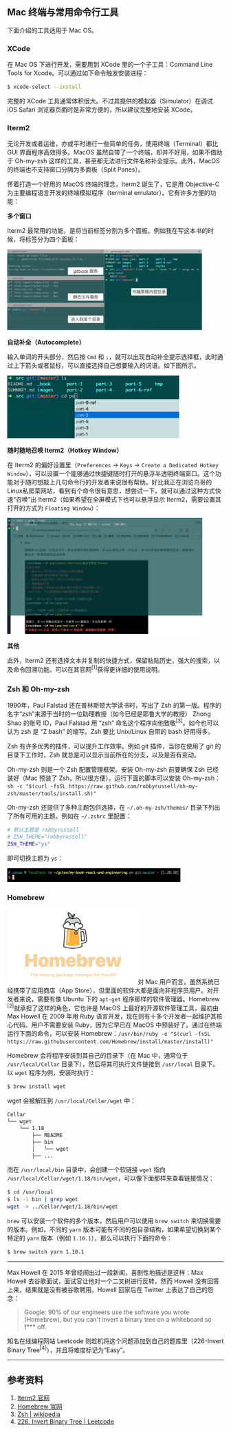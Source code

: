## Mac 终端与常用命令行工具

下面介绍的工具适用于 Mac OS。

### XCode

在 Mac OS 下进行开发，需要用到 XCode 里的一个子工具：Command Line Tools for Xcode。可以通过如下命令触发安装进程：

```bash
$ xcode-select --install
```

完整的 XCode 工具通常体积很大。不过其提供的模拟器（Simulator）在调试 iOS Safari 浏览器页面时是非常方便的，所以建议完整地安装 XCode。

### Iterm2

无论开发或者运维，亦或平时进行一些简单的任务，使用终端（Terminal）都比 GUI 界面程序高效得多。MacOS 虽然自带了一个终端，却并不好用，如果不借助于 Oh-my-zsh 这样的工具，甚至都无法进行文件名称补全提示。此外，MacOS 的终端也不支持窗口分隔为多面板（Split Panes）。

怀着打造一个好用的 MacOS 终端的理念，Iterm2 诞生了，它是用 Objective-C 为主要编程语言开发的终端模拟程序（terminal emulator）。它有许多方便的功能：

**多个窗口**

Iterm2 最常用的功能，是将当前标签分割为多个面板。例如我在写这本书的时候，将标签分为四个面板：

<img src="../images/iterm2-multi-panes.png" class="round" style="width: 90%;">

**自动补全（Autocomplete）**

输入单词的开头部分，然后按 `Cmd` 和 `;`，就可以出现自动补全提示选择框，此时通过上下箭头或者鼠标，可以直接选择自己想要输入的词语。如下图所示。

<img src="../images/iterm2-autocomplete.png" class="round" style="max-width: 400px;">

**随时随地召唤 Iterm2（Hotkey Window）**

在 Iterm2 的偏好设置里（`Preferences` -> `Keys` -> `Create a Dedicated Hotkey Window`），可以设置一个能够通过快捷键随时打开的悬浮半透明终端窗口。这个功能对于随时想敲上几句命令行的开发者来说很有帮助。好比我正在浏览鸟哥的Linux私房菜网站，看到有个命令很有意思，想尝试一下。就可以通过这种方式快速“召唤”出 Iterm2（如果希望在全屏模式下也可以悬浮显示 Iterm2，需要设置其打开的方式为 `Floating Window`）：

<img src="../images/iterm2-hotkey.png" class="round" style="width: 90%;">

**其他**

此外，Iterm2 还有选择文本并复制的快捷方式，保留粘贴历史，强大的搜索，以及命令回溯功能。可以在其官网<sup>[1]</sup>获得更详细的使用说明。


### Zsh 和 Oh-my-zsh

1990年，Paul Falstad 还在普林斯顿大学读书时，写出了 Zsh 的第一版。程序的名字“zsh”来源于当时的一位助理教授（如今已经是耶鲁大学的教授） Zhong Shao 的账号 ID，Paul Falstad 用 “zsh” 命名这个程序向他致敬<sup>[3]</sup>。如今也可以认为 zsh 是 “Z bash” 的缩写。Zsh 要比 Unix/Linux 自带的 bash 好用得多。

Zsh 有许多优秀的插件，可以提升工作效率。例如 git 插件，当你在使用了 git 的目录下工作时，Zsh 就总是可以显示当前所在的分支，以及是否有变动。

Oh-my-zsh 则是一个 Zsh 配置管理框架。安装 Oh-my-zsh 前要确保 Zsh 已经装好（Mac 预装了 Zsh，所以很方便）。运行下面的脚本可以安装 Oh-my-zsh：`sh -c "$(curl -fsSL https://raw.github.com/robbyrussell/oh-my-zsh/master/tools/install.sh)"`

Oh-my-zsh 还提供了多种主题包供选择，在 `~/.oh-my-zsh/themes/` 目录下列出了所有可用的主题。例如在 `~/.zshrc` 里配置：

```bash
# 默认主题是 robbyrussell
# ZSH_THEME="robbyrussell"
ZSH_THEME="ys"
```

即可切换主题为 `ys`：

<img src="../images/oh-my-zsh-01.png" style="width: 80%;" class="round">

### Homebrew

<img src="../images/homebrew-logo.png" class="fl round" style="width: 300px;" /> 对 Mac 用户而言，虽然系统已经携带了应用商店（App Store），但里面的软件大都是面向非程序员用户。对开发者来说，需要有像 Ubuntu 下的 `apt-get` 程序那样的软件管理器。Homebrew <sup>[2]</sup>就承担了这样的角色，它也许是 MacOS 上最好的开源软件管理工具，最初由 Max Howell 在 2009 年用 Ruby 语言开发，现在则有十多个开发者一起维护其核心代码。用户不需要安装 Ruby，因为它早已在 MacOS 中预装好了。通过在终端运行下面的命令，可以安装 Homebrew：`/usr/bin/ruby -e "$(curl -fsSL https://raw.githubusercontent.com/Homebrew/install/master/install)"`

Homebrew 会将程序安装到其自己的目录下（在 Mac 中，通常位于 `/usr/local/Cellar` 目录下），然后将其可执行文件链接到 `/usr/local` 目录下。以 `wget` 程序为例，安装时执行：

```bash
$ brew install wget
```

wget 会被解压到 `/usr/local/Cellar/wget` 中：

```
Cellar
└── wget
    └── 1.18
        ├── README
        ├── bin
        │   └── wget
        ├── ...
```

而在 `/usr/local/bin` 目录中，会创建一个软链接 `wget` 指向 `/usr/local/Cellar/wget/1.18/bin/wget`，可以像下面那样来查看链接情况：

```bash
$ cd /usr/local
$ ls -l bin | grep wget
wget -> ../Cellar/wget/1.18/bin/wget
```

`brew` 可以安装一个软件的多个版本，然后用户可以使用 `brew switch` 来切换需要的版本。例如，不同的 `yarn` 版本可能有不同的包目录结构，如果希望切换到某个特定的 `yarn` 版本（例如 `1.10.1`），那么可以执行下面的命令：

```bash
$ brew switch yarn 1.10.1
```

------------------

Max Howell 在 2015 年曾经闹出过一段新闻，喜剧性地描述是这样：Max Howell 去谷歌面试，面试官让他对一个二叉树进行反转，然而 Howell 没有回答上来，结果就是没有被谷歌聘用。Howell 回家后在 Twitter 上表达了自己的怨念：

> Google: 90% of our engineers use the software you wrote (Homebrew), but you can't invert a binary tree on a whiteboard so f*** off.

知名在线编程网站 Leetcode 则趁机将这个问题添加到自己的题库里（226-Invert Binary Tree<sup>[4]</sup>），并且将难度标记为“Easy”。

------------------


## 参考资料

1. [Iterm2 官网](http://iterm2.com/)
2. [Homebrew 官网](https://brew.sh/)
3. [Zsh | wikipedia](https://en.wikipedia.org/wiki/Z_bash)
4. [226. Invert Binary Tree | Leetcode](https://leetcode.com/problems/invert-binary-tree/description/)
